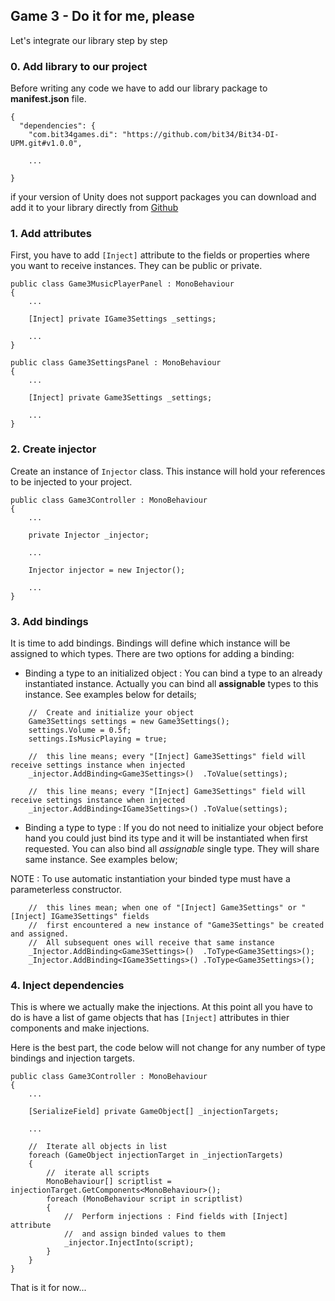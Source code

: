 ## Game 3 - Do it for me, please

Let's integrate our library step by step

### 0. Add library to our project
Before writing any code we have to add our library package to **manifest.json** file.

```
{
  "dependencies": {
    "com.bit34games.di": "https://github.com/bit34/Bit34-DI-UPM.git#v1.0.0",

    ...

}
```

if your version of Unity does not support packages you can download and add it to your library directly from [Github](https://github.com/bit34/Bit34-DI)

### 1. Add attributes
First, you have to add `[Inject]` attribute to the fields or properties where you want to receive instances. They can be public or private.

```
public class Game3MusicPlayerPanel : MonoBehaviour
{
    ...

    [Inject] private IGame3Settings _settings;

    ...
}
```

```
public class Game3SettingsPanel : MonoBehaviour
{
    ...

    [Inject] private Game3Settings _settings;

    ...
}
```

### 2. Create injector
Create an instance of `Injector` class. This instance will hold your references to be injected to your project.

```
public class Game3Controller : MonoBehaviour
{
    ...

	private Injector _injector;

    ...

    Injector injector = new Injector();

    ...
}
```

### 3. Add bindings
It is time to add bindings. Bindings will define which instance will be assigned to which types. There are two options for adding a binding:

- Binding a type to an initialized object : You can bind a type to an already instantiated instance. Actually you can bind all **assignable** types to this instance. See examples below for details;

```
    //  Create and initialize your object
    Game3Settings settings = new Game3Settings();
    settings.Volume = 0.5f;
    settings.IsMusicPlaying = true;

    //  this line means; every "[Inject] Game3Settings" field will receive settings instance when injected
    _injector.AddBinding<Game3Settings>()  .ToValue(settings);

    //  this line means; every "[Inject] Game3Settings" field will receive settings instance when injected
    _injector.AddBinding<IGame3Settings>() .ToValue(settings);
```

- Binding a type to type : If you do not need to initialize your object before hand you could just bind its type and it will be instantiated when first requested. You can also bind all *assignable* single type. They will share same instance. See examples below;

NOTE : To use automatic instantiation your binded type must have a parameterless constructor.

```
    //  this lines mean; when one of "[Inject] Game3Settings" or "[Inject] IGame3Settings" fields 
    //  first encountered a new instance of "Game3Settings" be created and assigned. 
    //  All subsequent ones will receive that same instance  
    _Injector.AddBinding<Game3Settings>()  .ToType<Game3Settings>();
    _Injector.AddBinding<IGame3Settings>() .ToType<Game3Settings>();
```

### 4. Inject dependencies

This is where we actually make the injections. At this point all you have to do is have a list of game objects that has `[Inject]` attributes in thier components and make injections.

Here is the best part, the code below will not change for any number of type bindings and injection targets.


```
public class Game3Controller : MonoBehaviour
{
    ...
    
	[SerializeField] private GameObject[] _injectionTargets;

    ...

    //  Iterate all objects in list
    foreach (GameObject injectionTarget in _injectionTargets)
    {
        //  iterate all scripts
        MonoBehaviour[] scriptlist = injectionTarget.GetComponents<MonoBehaviour>();
        foreach (MonoBehaviour script in scriptlist)
        {
            //  Perform injections : Find fields with [Inject] attribute 
            //  and assign binded values to them
            _injector.InjectInto(script);
        }
    }
}
```

That is it for now...